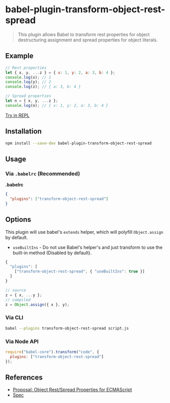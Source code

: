 # babel-plugin-transform-object-rest-spread

> This plugin allows Babel to transform rest properties for object destructuring assignment and spread properties for object literals.

## Example

```js
// Rest properties
let { x, y, ...z } = { x: 1, y: 2, a: 3, b: 4 };
console.log(x); // 1
console.log(y); // 2
console.log(z); // { a: 3, b: 4 }

// Spread properties
let n = { x, y, ...z };
console.log(n); // { x: 1, y: 2, a: 3, b: 4 }
```

[Try in REPL](/repl/#?evaluate=true&presets=es2015%2Cstage-0&code=%2F%2F%20Rest%20properties%0Alet%20%7B%20x%2C%20y%2C%20...z%20%7D%20%3D%20%7B%20x%3A%201%2C%20y%3A%202%2C%20a%3A%203%2C%20b%3A%204%20%7D%3B%0Aconsole.log(x)%3B%20%2F%2F%201%0Aconsole.log(y)%3B%20%2F%2F%202%0Aconsole.log(z)%3B%20%2F%2F%20%7B%20a%3A%203%2C%20b%3A%204%20%7D%0A%0A%2F%2F%20Spread%20properties%0Alet%20n%20%3D%20%7B%20x%2C%20y%2C%20...z%20%7D%3B%0Aconsole.log(n)%3B%20%2F%2F%20%7B%20x%3A%201%2C%20y%3A%202%2C%20a%3A%203%2C%20b%3A%204%20%7D)

## Installation

```sh
npm install --save-dev babel-plugin-transform-object-rest-spread
```

## Usage

### Via `.babelrc` (Recommended)

**.babelrc**

```json
{
  "plugins": ["transform-object-rest-spread"]
}
```

## Options

This plugin will use babel's `extends` helper, which will polyfill `Object.assign` by default.

* `useBuiltIns` - Do not use Babel's helper's and just transform to use the built-in method (Disabled by default).

```js
{
  "plugins": [
    ["transform-object-rest-spread", { "useBuiltIns": true }]
  ]
}

// source
z = { x, ...y };
// compiled
z = Object.assign({ x }, y);
```

### Via CLI

```sh
babel --plugins transform-object-rest-spread script.js
```

### Via Node API

```javascript
require("babel-core").transform("code", {
  plugins: ["transform-object-rest-spread"]
});
```

## References

* [Proposal: Object Rest/Spread Properties for ECMAScript](https://github.com/sebmarkbage/ecmascript-rest-spread)
* [Spec](https://github.com/sebmarkbage/ecmascript-rest-spread/blob/master/Spec.md)
